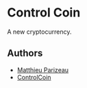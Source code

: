 # Control Coin

A new cryptocurrency.

## Authors
* [Matthieu Parizeau](http://www.github.com/mattparizeau)
* [ControlCoin](http://www.github.com/controlcoin)
